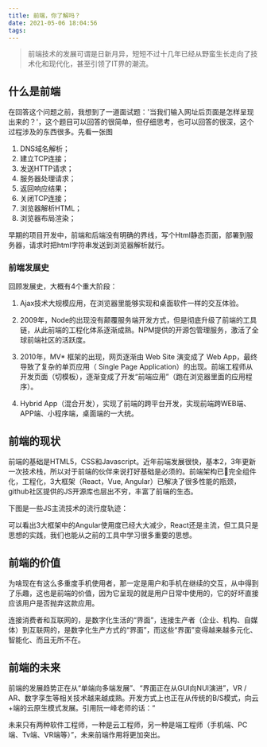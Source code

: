 ```yaml
---
title: 前端，你了解吗？
date: 2021-05-06 18:04:56
tags:
---
```


> 前端技术的发展可谓是日新月异，短短不过十几年已经从野蛮生长走向了技术化和现代化，甚至引领了IT界的潮流。
## 什么是前端
在回答这个问题之前，我想到了一道面试题：'当我们输入网址后页面是怎样呈现出来的？'，这个题目可以回答的很简单，但仔细思考，也可以回答的很深，这个过程涉及的东西很多。先看一张图

1. DNS域名解析；
2. 建立TCP连接；
3. 发送HTTP请求；
4. 服务器处理请求；
5. 返回响应结果；
6. 关闭TCP连接；
7. 浏览器解析HTML；
8. 浏览器布局渲染；

早期的项目开发中，前端和后端没有明确的界线，写个Html静态页面，部署到服务器，请求时把html字符串发送到浏览器解析就行。

### 前端发展史
回顾发展史，大概有4个重大阶段：

1. Ajax技术大规模应用，在浏览器里能够实现和桌面软件一样的交互体验。

2. 2009年，Node的出现没有颠覆服务端开发方式，但是彻底升级了前端的工具链，从此前端的工程化体系逐渐成熟。NPM提供的开源包管理服务，激活了全球前端社区的活跃度。

3. 2010年，MV* 框架的出现，网页逐渐由 Web Site 演变成了 Web App，最终导致了复杂的单页应用（ Single Page Application）的出现。前端工程师从开发页面（切模板），逐渐变成了开发“前端应用”（跑在浏览器里面的应用程序）。

4. Hybrid App（混合开发），实现了前端的跨平台开发，实现前端跨WEB端、APP端、小程序端，桌面端的一大统。

## 前端的现状
前端的基础是HTML5，CSS和Javascript。近年前端发展很快，基本2，3年更新一次技术栈，所以对于前端的伙伴来说打好基础是必须的。前端架构已完全组件化，工程化，3大框架（React，Vue, Angular）已解决了很多性能的瓶颈，github社区提供的JS开源库也层出不穷，丰富了前端的生态。

下图是一些JS主流技术的流行度轨迹：

可以看出3大框架中的Angular使用度已经大大减少，React还是主流，但工具只是思想的实践，我们也能从之前的工具中学习很多重要的思想。

## 前端的价值
为啥现在有这么多重度手机使用者，那一定是用户和手机在继续的交互，从中得到了乐趣，这也是前端的价值，因为它呈现的就是用户日常中使用的，它的好坏直接应该用户是否抛弃这款应用。

连接消费者和互联网的，是数字化生活的“界面”，连接生产者（企业、机构、自媒体）到互联网的，是数字化生产方式的“界面”，而这些“界面”变得越来越多元化、智能化、而且无所不在。

## 前端的未来
前端的发展趋势正在从“单端向多端发展”、“界面正在从GUI向NUI演进”，VR / AR、数字孪生等相关技术越来越成熟。开发方式上也正在从传统的B/S模式，向云+端的云原生模式发展。引用阮一峰老师的话：“

未来只有两种软件工程师，一种是云工程师，另一种是端工程师（手机端、PC端、Tv端、VR端等）”，未来前端作用将更加突出。